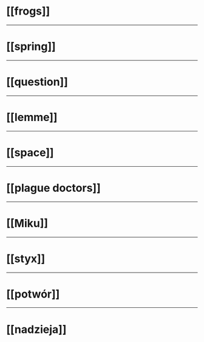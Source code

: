 # [[frogs]]

---

# [[spring]]

---

# [[question]]

---

# [[lemme]]

---

# [[space]]

---

# [[plague doctors]]

---

# [[Miku]]

---

# [[styx]]

---

# [[potwór]]

---

# [[nadzieja]]